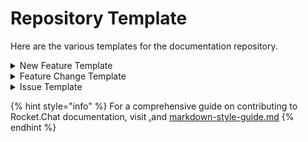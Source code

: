 # Repository Template

Here are the various templates for the documentation repository.

<details>

<summary>New Feature Template</summary>

If you have created a pull request creating a new feature please use this template to create a draft of the documentation.

To submit a draft, create a pull request (make sure you are doing it from a branch in the repository) and tag it as 'draft', after that the documentation team will edit it to suit the documentation standard.

The draft serves to give information to the documentation team so they can create the appropriate documentation for that feature.

Please try to be very detailed when writing about the feature, this will help create better documentation.

_Note: the template is not absolute, and in some cases, it might not make sense to follow the template by the letter. If a field can't be answered you can leave it as "N/A"_

```
# FEATURE NAME

**Added in version:** <!-- The version that feature was implemented -->

**Type of feature:** <!-- What type is the feature being created. E.g. API, User Feature, Admin Feature, Development Feature, etc... -->

**Involved settings:** <!-- Does this features adds or changes any setting? Which ones? What do they do? -->

**Description:** <!-- What does this feature do? -->

**How to use this feature:** <!-- How can this feature be used? -->
```

</details>

<details>

<summary>Feature Change Template</summary>

If you created a pull request and believe that it could change something already documented, use this template to create a draft for the documentation.

Firstly, check if the feature you are working on is already documented by searching the existing docs at [https://docs.rocket.chat/](https://docs.rocket.chat/).

To submit a draft, create a pull request (make sure you are doing it from a branch in the repository) and tag it as 'draft', after that the documentation team will edit it to suit the documentation standard.

The draft serves to give information to the documentation team so they can create the appropriate documentation for that feature.

When a feature is changed, it's very important to update the documentation, the lack of this custom can lead to outdated and invalid documentation quickly.

_Note 1: the template is not absolute, and in some cases, it might not make sense to follow the template by the letter. If a field can't be answered you can leave it as "N/A"_

_Note 2: sometimes creating a pull request and doing the fix to the docs can be faster than creating a draft (especially in small changes), so don't be afraid to create a pull request directly to change the docs._

```
# FEATURE NAME

**Changed in version:** <!-- The version that feature was changed -->

**Link to original documentation:**

**Link to pull request:**

**What was changed:** <!-- What have change in the feature? -->

**Has the way to use the feature changed?:** <!-- To use that feature, will the user have to do something different than before? -->
```

</details>

<details>

<summary>Issue Template</summary>

```markdown
# Prerequisites

Please answer the following questions before opening an issue.

- [ ] I checked to make sure that this issue has not already been filed
- [ ] This issue concerns the developer's docs

> This template can be used to report
>
> - [Existing Docs issues](#existing-docs)
>
> - [New Docs request](#new-docs-request)
>
> **Clear out any irrelevant section**

## Existing Docs

### Expected Behavior

Please describe the behavior you are expecting

### Current Behavior

What is the current behavior?

### Steps to Reproduce

Please provide detailed steps for reproducing the issue.

1. step 1
2. step 2
3. you get it...

## New Docs Request

### Details

Please provide your details and description here.
> Add any information if you have to help develop the docs

## Extras

Please include any relevant information or images
```

</details>

{% hint style="info" %}
For a comprehensive guide on contributing to Rocket.Chat documentation, visit [.](./ "mention")and [markdown-style-guide.md](markdown-style-guide.md "mention")
{% endhint %}
